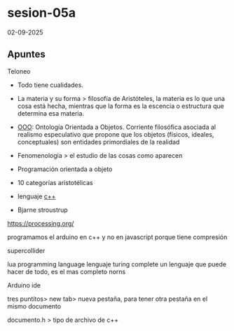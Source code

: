 # sesion-05a

02-09-2025

## Apuntes 

Teloneo 

- Todo tiene cualidades.
- La materia y su forma > filosofía de Aristóteles, la materia es lo que una cosa está hecha, mientras que la forma es la escencia o estructura que determina esa materia.

- [OOO](https://en.wikipedia.org/wiki/Object-oriented_ontology): Ontología Orientada a Objetos. Corriente filosófica asociada al realismo especulativo que propone que los objetos (físicos, ideales, conceptuales) son entidades primordiales de la realidad
- Fenomenología > el estudio de las cosas como aparecen
- Programación orientada a objeto
- 10 categorías aristotélicas
- lenguaje [c++](https://es.wikipedia.org/wiki/C%2B%2B)
- Bjarne stroustrup
  
<https://processing.org/>

programamos el arduino en c++ y no en javascript porque tiene compresión 

supercollider 

lua programming language
lenguaje turing complete un lenguaje que puede hacer de todo, es el mas completo 
norns

Arduino ide

tres puntitos> new tab> nueva pestaña, para tener otra pestaña en el mismo documento 

documento.h > tipo de archivo de c++
